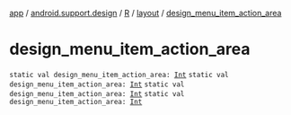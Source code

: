 [app](../../../index.md) / [android.support.design](../../index.md) / [R](../index.md) / [layout](index.md) / [design_menu_item_action_area](.)

# design_menu_item_action_area

`static val design_menu_item_action_area: `[`Int`](https://kotlinlang.org/api/latest/jvm/stdlib/kotlin/-int/index.html)
`static val design_menu_item_action_area: `[`Int`](https://kotlinlang.org/api/latest/jvm/stdlib/kotlin/-int/index.html)
`static val design_menu_item_action_area: `[`Int`](https://kotlinlang.org/api/latest/jvm/stdlib/kotlin/-int/index.html)
`static val design_menu_item_action_area: `[`Int`](https://kotlinlang.org/api/latest/jvm/stdlib/kotlin/-int/index.html)